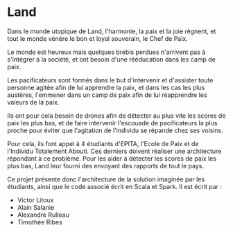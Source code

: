 # Land

Dans le monde utopique de Land, l'harmonie, la paix et la joie règnent, et tout le monde vénère le bon et loyal souverain, le Chef de Paix.

Le monde est heureux mais quelques brebis perdues n'arrivent pas à s'intégrer à la société, et ont besoin d'une rééducation dans les camp de paix.

Les pacificateurs sont formés dans le but d'intervenir et d'assister toute personne agitée afin de lui apprendre la paix, et dans les cas les plus austères, l'emmener dans un camp de paix afin de lui réapprendre les valeurs de la paix.

Ils ont pour cela besoin de drones afin de détecter au plus vite les scores de paix les plus bas, et de faire intervenir l'escouade de pacificateurs la plus proche pour éviter que l'agitation de l'individu se répande chez ses voisins.

Pour cela, ils font appel à 4 étudiants d'EPITA, l'Ecole de Paix et de l'Individu Totalement Abouti. Ces derniers doivent réaliser une architecture répondant à ce problème. Pour les aider à détecter les scores de paix les plus bas, Land leur fourni des envoyant des rapports de tout le pays.

Ce projet présente donc l'architecture de la solution imaginée par les étudiants, ainsi que le code associé écrit en Scala et Spark. Il est écrit par :

- Victor Litoux
- Alain Salanie
- Alexandre Rulleau
- Timothée Ribes


